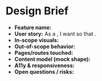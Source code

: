 # Design Brief
- **Feature name:** <name>
- **User story:** As a <role>, I want <goal> so that <outcome>.
- **In-scope visuals:**
- **Out-of-scope behavior:**
- **Pages/routes touched:**
- **Content model (mock shape):**
- **A11y & responsiveness:**
- **Open questions / risks:**